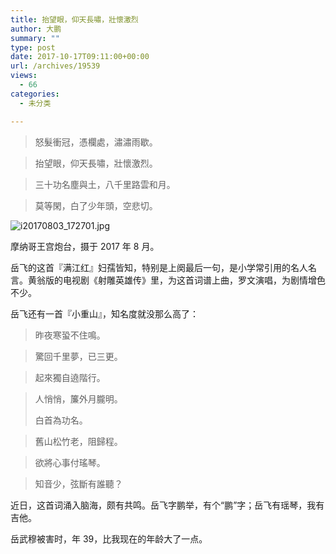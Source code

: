 ```yaml
---
title: 抬望眼，仰天長嘯，壯懷激烈
author: 大鹏
summary: ""
type: post
date: 2017-10-17T09:11:00+00:00
url: /archives/19539
views:
  - 66
categories:
  - 未分类

---
```

> 怒髮衝冠，憑欄處，潚潚雨歇。
    
> 抬望眼，仰天長嘯，壯懷激烈。
    
> 三十功名塵與土，八千里路雲和月。
    
> 莫等閑，白了少年頭，空悲切。

![i20170803_172701.jpg][1]
  
摩纳哥王宫炮台，摄于 2017 年 8 月。

岳飞的这首『满江红』妇孺皆知，特别是上阕最后一句，是小学常引用的名人名言。黄翁版的电视剧《射雕英雄传》里，为这首词谱上曲，罗文演唱，为剧情增色不少。

岳飞还有一首『小重山』，知名度就没那么高了：

> 昨夜寒蛩不住鳴。
    
> 驚回千里夢，已三更。
    
> 起來獨自遶階行。
    
> 人悄悄，簾外月朧明。
> 
> 白首為功名。
    
> 舊山松竹老，阻歸程。
    
> 欲將心事付瑤琴。
    
> 知音少，弦斷有誰聽？

近日，这首词涌入脑海，颇有共鸣。岳飞字鹏举，有个“鹏”字；岳飞有瑶琴，我有吉他。

岳武穆被害时，年 39，比我现在的年龄大了一点。

 [1]: https://steemitimages.com/DQmNuuBCZb6LEzV8kFapYrmxafWxHnCVBuHF1q5SfTRALS1/i20170803_172701.jpg
